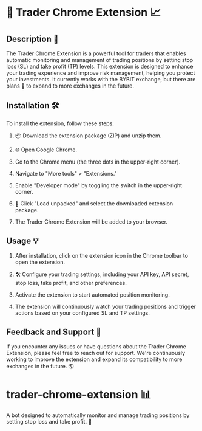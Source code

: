 # 🐢 Trader Chrome Extension 📈

## Description 🚀

The Trader Chrome Extension is a powerful tool for traders that enables automatic monitoring and management of trading positions by setting stop loss (SL) and take profit (TP) levels. This extension is designed to enhance your trading experience and improve risk management, helping you protect your investments. It currently works with the BYBIT exchange, but there are plans 🌟 to expand to more exchanges in the future.

## Installation 🛠️

To install the extension, follow these steps:

1. 📦 Download the extension package (ZIP) and unzip them.

2. 🌐 Open Google Chrome.

3. Go to the Chrome menu (the three dots in the upper-right corner).

4. Navigate to "More tools" > "Extensions."

5. Enable "Developer mode" by toggling the switch in the upper-right corner.

6. 📂 Click "Load unpacked" and select the downloaded extension package.

7. The Trader Chrome Extension will be added to your browser.

## Usage 💡

1. After installation, click on the extension icon in the Chrome toolbar to open the extension.

2. 🛠️ Configure your trading settings, including your API key, API secret, stop loss, take profit, and other preferences.

3. Activate the extension to start automated position monitoring.

4. The extension will continuously watch your trading positions and trigger actions based on your configured SL and TP settings.

## Feedback and Support 🤝

If you encounter any issues or have questions about the Trader Chrome Extension, please feel free to reach out for support. We're continuously working to improve the extension and expand its compatibility to more exchanges in the future. 🌎

# trader-chrome-extension 📊
A bot designed to automatically monitor and manage trading positions by setting stop loss and take profit. 🚦
